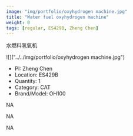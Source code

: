 ```yaml
---
image: "img/portfolio/oxyhydrogen machine.jpg"
title: "Water fuel oxyhydrogen machine"
weight: 0
tags: [regular, ES429B, Zheng Chen]
---
```


水燃料氢氧机

<!--more-->

![]("../../img/portfolio/oxyhydrogen machine.jpg")

- PI: Zheng Chen
- Location: ES429B
- Quantity: 1
- Category: CAT
- Brand/Model: OH100

NA

NA

NA
